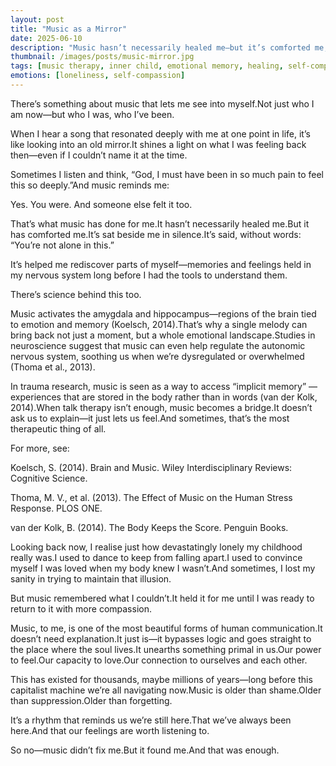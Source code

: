 ```yaml
---
layout: post
title: "Music as a Mirror"
date: 2025-06-10
description: "Music hasn’t necessarily healed me—but it’s comforted me, remembered me, and helped me rediscover parts of my soul I didn’t know were still alive."
thumbnail: /images/posts/music-mirror.jpg
tags: [music therapy, inner child, emotional memory, healing, self-compassion, loneliness, nervous system]
emotions: [loneliness, self-compassion]
---
```


There’s something about music that lets me see into myself.Not just who I am now—but who I was, who I’ve been.

When I hear a song that resonated deeply with me at one point in life, it’s like looking into an old mirror.It shines a light on what I was feeling back then—even if I couldn’t name it at the time.

Sometimes I listen and think, “God, I must have been in so much pain to feel this so deeply.”And music reminds me:

Yes. You were. And someone else felt it too.

That’s what music has done for me.It hasn’t necessarily healed me.But it has comforted me.It’s sat beside me in silence.It’s said, without words: “You’re not alone in this.”

It’s helped me rediscover parts of myself—memories and feelings held in my nervous system long before I had the tools to understand them.

There’s science behind this too.

Music activates the amygdala and hippocampus—regions of the brain tied to emotion and memory (Koelsch, 2014).That’s why a single melody can bring back not just a moment, but a whole emotional landscape.Studies in neuroscience suggest that music can even help regulate the autonomic nervous system, soothing us when we’re dysregulated or overwhelmed (Thoma et al., 2013).

In trauma research, music is seen as a way to access “implicit memory” — experiences that are stored in the body rather than in words (van der Kolk, 2014).When talk therapy isn’t enough, music becomes a bridge.It doesn’t ask us to explain—it just lets us feel.And sometimes, that’s the most therapeutic thing of all.

For more, see:

Koelsch, S. (2014). Brain and Music. Wiley Interdisciplinary Reviews: Cognitive Science.

Thoma, M. V., et al. (2013). The Effect of Music on the Human Stress Response. PLOS ONE.

van der Kolk, B. (2014). The Body Keeps the Score. Penguin Books.

Looking back now, I realise just how devastatingly lonely my childhood really was.I used to dance to keep from falling apart.I used to convince myself I was loved when my body knew I wasn’t.And sometimes, I lost my sanity in trying to maintain that illusion.

But music remembered what I couldn’t.It held it for me until I was ready to return to it with more compassion.

Music, to me, is one of the most beautiful forms of human communication.It doesn’t need explanation.It just is—it bypasses logic and goes straight to the place where the soul lives.It unearths something primal in us.Our power to feel.Our capacity to love.Our connection to ourselves and each other.

This has existed for thousands, maybe millions of years—long before this capitalist machine we’re all navigating now.Music is older than shame.Older than suppression.Older than forgetting.

It’s a rhythm that reminds us we’re still here.That we’ve always been here.And that our feelings are worth listening to.

So no—music didn’t fix me.But it found me.And that was enough.
